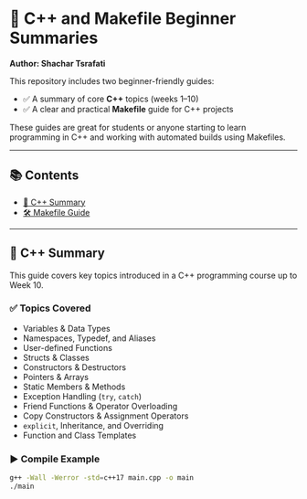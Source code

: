 # 📘 C++ and Makefile Beginner Summaries  
**Author: Shachar Tsrafati**

This repository includes two beginner-friendly guides:

- ✅ A summary of core **C++** topics (weeks 1–10)
- ✅ A clear and practical **Makefile** guide for C++ projects

These guides are great for students or anyone starting to learn programming in C++ and working with automated builds using Makefiles.

---

## 📚 Contents

- [🚀 C++ Summary](#-c-summary)
- [🛠️ Makefile Guide](#-makefile-guide)

---

## 🚀 C++ Summary

This guide covers key topics introduced in a C++ programming course up to Week 10.

### ✅ Topics Covered

- Variables & Data Types  
- Namespaces, Typedef, and Aliases  
- User-defined Functions  
- Structs & Classes  
- Constructors & Destructors  
- Pointers & Arrays  
- Static Members & Methods  
- Exception Handling (`try`, `catch`)  
- Friend Functions & Operator Overloading  
- Copy Constructors & Assignment Operators  
- `explicit`, Inheritance, and Overriding  
- Function and Class Templates  

### ▶️ Compile Example

```bash
g++ -Wall -Werror -std=c++17 main.cpp -o main
./main
